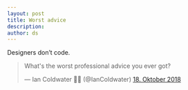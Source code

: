 ```yaml
---
layout: post
title: Worst advice
description:
author: ds
---
```


Designers don’t code.

<blockquote class="twitter-tweet" data-lang="de"><p lang="en" dir="ltr">What&#39;s the worst professional advice you ever got?</p>&mdash; Ian Coldwater 👻🌿 (@IanColdwater) <a href="https://twitter.com/IanColdwater/status/1052965060593836032?ref_src=twsrc%5Etfw">18. Oktober 2018</a></blockquote> <script async src="https://platform.twitter.com/widgets.js" charset="utf-8"></script>

